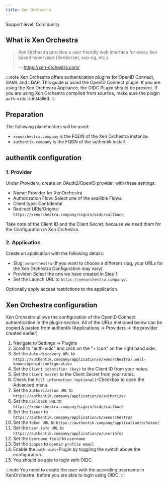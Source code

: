 ```yaml
---
title: Xen Orchestra
---
```


<span class="badge badge--secondary">Support level: Community</span>

## What is Xen Orchestra

> Xen Orchestra provides a user friendly web interface for every Xen based hypervisor (XenServer, xcp-ng, etc.).
>
> -- https://xen-orchestra.com/

:::note
Xen Orchestra offers authentication plugins for OpenID Connect, SAML and LDAP. This guide is usind the OpenID Connect plugin.
If you are using the Xen Orchestra Appliance, the OIDC Plugin should be present. If you are using Xen Orchestra compiled from sources, make sure the plugin `auth-oidc` is installed.
:::

## Preparation

The following placeholders will be used:

-   `xenorchestra.company` is the FQDN of the Xen Orchestra instance.
-   `authentik.company` is the FQDN of the authentik install.

## authentik configuration

### 1. Provider

Under _Providers_, create an OAuth2/OpenID provider with these settings:

-   Name: Provider for XenOrchestra
-   Authorization Flow: Select one of the availible Flows.
-   Client type: Confidental
-   Redirect URIs/Origins: `https://xenorchestra.company/signin/oidc/callback`

Take note of the Client ID and the Client Secret, because we need them for the Configuration in Xen Orchestra.

### 2. Application

Create an application with the following details:

-   Slug: `xenorchestra` (If you want to choose a different slug, your URLs for the Xen Orchestra Configuration may vary)
-   Provider: Select the one we have created in Step 1
-   Set the Launch URL to `https://xenorchestra.company/`.

Optionally apply access restrictions to the application.

## Xen Orchestra configuration

Xen Orchestra allows the configuration of the OpenID Connect authentication in the plugin-section.
All of the URLs metioned below can be copied & pasted from authentik (Applications -> Providers -> the provider created earlier)

1. Navigate to Settings -> Plugins
2. Scroll to "auth-oidc" and click on the "+ Icon" on the right hand side.
3. Set the `Auto-discovery URL` to `https://authentik.company/application/o/xenorchestra/.well-known/openid-configuration`
4. Set the `Client identifier (key)` to the Client ID from your notes.
5. Set the `Client secret` to the Client Secret from your notes.
6. Check the `Fill information (optional)`-Checkbox to open the Advanced menu.
7. Set the `Authorization URL` to `https://authentik.company/application/o/authorize/`
8. Set the `Callback URL` to `https://xenorchestra.company/signin/oidc/callback`
9. Set the `Issuer` to `https://authentik.company/application/o/xenorchestra/`
10. Set the `Token URL` to `https://authentik.company/application/o/token/`
11. Set the `User info URL` to `https://authentik.company/application/o/userinfo/`
12. Set the `Username field` to `username`
13. Set the `Scopes` to `openid profile email`
14. Enable the `auth-oidc`-Plugin by toggling the switch above the configuration.
15. You should be able to login with OIDC.

:::note
You need to create the user with the according username in XenOrchestra, before you are able to login using OIDC.
:::
